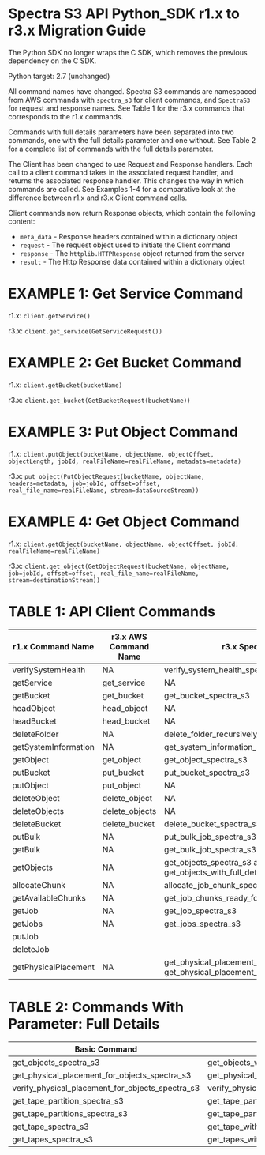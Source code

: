 Spectra S3 API Python_SDK r1.x to r3.x Migration Guide
==============================

The Python SDK no longer wraps the C SDK, which removes the previous dependency on the C SDK.

Python target: 2.7 (unchanged)

All command names have changed. Spectra S3 commands are namespaced from AWS commands with `spectra_s3` for client commands, and `SpectraS3` for request and response names. See Table 1 for the r3.x commands that corresponds to the r1.x commands.

Commands with full details parameters have been separated into two commands, one with the full details parameter and one without. See Table 2 for a complete list of commands with the full details parameter.

The Client has been changed to use Request and Response handlers. Each call to a client command takes in the associated request handler, and returns the associated response handler. This changes the way in which commands are called. See Examples 1-4 for a comparative look at the difference between r1.x and r3.x Client command calls.

Client commands now return Response objects, which contain the following content:
* `meta_data` - Response headers contained within a dictionary object
* `request` - The request object used to initiate the Client command
* `response` - The `httplib.HTTPResponse` object returned from the server
* `result` - The Http Response data contained within a dictionary object

EXAMPLE 1: Get Service Command
==============================
r1.x:
`client.getService()`

r3.x:
`client.get_service(GetServiceRequest())`

EXAMPLE 2: Get Bucket Command
==============================
r1.x:
`client.getBucket(bucketName)`

r3.x:
`client.get_bucket(GetBucketRequest(bucketName))`

EXAMPLE 3: Put Object Command
==============================
r1.x:
`client.putObject(bucketName, objectName, objectOffset, objectLength, jobId, realFileName=realFileName, metadata=metadata)`

r3.x:
`put_object(PutObjectRequest(bucketName, objectName, headers=metadata, job=jobId, offset=offset, real_file_name=realFileName, stream=dataSourceStream))`

EXAMPLE 4: Get Object Command
==============================
r1.x:
`client.getObject(bucketName, objectName, objectOffset, jobId, realFileName=realFileName)`

r3.x:
`client.get_object(GetObjectRequest(bucketName, objectName, job=jobId, offset=offset, real_file_name=realFileName, stream=destinationStream))`

TABLE 1: API Client Commands
==============================
| r1.x Command Name | r3.x AWS Command Name | r3.x Spectra S3 Command Name |
|---|---|---|
| verifySystemHealth | NA | verify_system_health_spectra_s3 |
| getService | get_service | NA |
| getBucket | get_bucket | get_bucket_spectra_s3 |
| headObject | head_object | NA |
| headBucket | head_bucket | NA |
| deleteFolder | NA | delete_folder_recursively_spectra_s3 |
| getSystemInformation | NA | get_system_information_spectra_s3 |
| getObject | get_object | get_object_spectra_s3 |
| putBucket | put_bucket | put_bucket_spectra_s3 |
| putObject | put_object | NA |
| deleteObject | delete_object | NA |
| deleteObjects | delete_objects | NA |
| deleteBucket | delete_bucket | delete_bucket_spectra_s3 |
| putBulk | NA | put_bulk_job_spectra_s3 |
| getBulk | NA | get_bulk_job_spectra_s3 |
| getObjects | NA | get_objects_spectra_s3 and get_objects_with_full_details_spectra_s3 |
| allocateChunk | NA | allocate_job_chunk_spectra_s3 |
| getAvailableChunks | NA | get_job_chunks_ready_for_client_processing_spectra_s3 |
| getJob | NA | get_job_spectra_s3 |
| getJobs | NA | get_jobs_spectra_s3 |
| putJob | | |
| deleteJob | | |
| getPhysicalPlacement | NA | get_physical_placement_for_objects_spectra_s3 and get_physical_placement_for_objects_with_full_details_spectra_s3 |

TABLE 2: Commands With Parameter: Full Details
==============================
| Basic Command | Command with Full Details |
|---|---|
| get_objects_spectra_s3 | get_objects_with_full_details_spectra_s3 |
| get_physical_placement_for_objects_spectra_s3 | get_physical_placement_for_objects_with_full_details_spectra_s3 |
| verify_physical_placement_for_objects_spectra_s3 | verify_physical_placement_for_objects_with_full_details_spectra_s3 |
| get_tape_partition_spectra_s3 | get_tape_partition_with_full_details_spectra_s3 |
| get_tape_partitions_spectra_s3 | get_tape_partitions_with_full_details_spectra_s3 |
| get_tape_spectra_s3 | get_tape_with_full_details_spectra_s3 |
| get_tapes_spectra_s3 | get_tapes_with_full_details_spectra_s3 |

